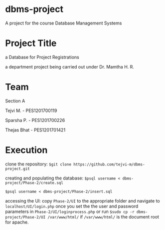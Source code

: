 # dbms-project
A project for the course Database Management Systems

# Project Title
a Database for Project Registrations

a department project being carried out under Dr. Mamtha H. R.

# Team
Section A

Tejvi M. - PES1201700119

Sparsha P. - PES1201700226

Thejas Bhat - PES1201701421

# Execution

clone the repository: ```$git clone https://github.com/tejvi-m/dbms-project.git```

creating and populating the database: ```$psql username < dbms-project/Phase-2/create.sql```

```$psql username < dbms-project/Phase-2/insert.sql```

accessing the UI: copy ```Phase-2/UI``` to the appropriate folder and navigate to ```localhost/UI/login.php``` once you set the the user and password parameters in ```Phase-2/UI/loginprocess.php```
or run ```$sudo cp -r dbms-project/Phase-2/UI /var/www/html/``` if ```/var/www/html/``` is the document root for apache.
